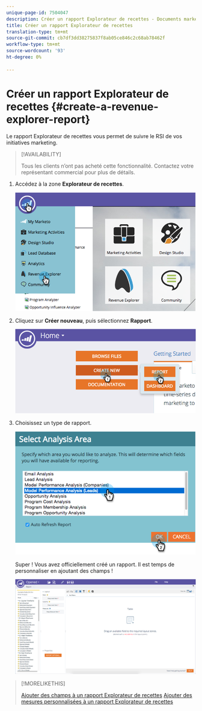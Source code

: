```yaml
---
unique-page-id: 7504047
description: Créer un rapport Explorateur de recettes - Documents marketing - Documentation sur les produits
title: Créer un rapport Explorateur de recettes
translation-type: tm+mt
source-git-commit: cb7df3dd38275837f8ab05ce846c2c68ab78462f
workflow-type: tm+mt
source-wordcount: '93'
ht-degree: 0%

---
```



# Créer un rapport Explorateur de recettes {#create-a-revenue-explorer-report}

Le rapport Explorateur de recettes vous permet de suivre le RSI de vos initiatives marketing.

>[!AVAILABILITY]
>
>Tous les clients n’ont pas acheté cette fonctionnalité. Contactez votre représentant commercial pour plus de détails.

1. Accédez à la zone **Explorateur de recettes**.

   ![](assets/image2015-3-24-13-3a24-3a56.png)

1. Cliquez sur **Créer nouveau**, puis sélectionnez **Rapport**.

   ![](assets/image2015-3-24-13-3a20-3a40.png)

1. Choisissez un type de rapport.

   ![](assets/image2015-3-24-14-3a22-3a32.png)

   Super ! Vous avez officiellement créé un rapport. Il est temps de personnaliser en ajoutant des champs !

   ![](assets/image2015-3-24-13-3a26-3a8.png)

>[!MORELIKETHIS]
>
>[Ajouter des champs à un rapport Explorateur de recettes](/help/marketo/product-docs/reporting/revenue-cycle-analytics/revenue-explorer/adding-fields-to-a-revenue-explorer-report.md)
>[Ajouter des mesures personnalisées à un rapport Explorateur de recettes](/help/marketo/product-docs/reporting/revenue-cycle-analytics/revenue-explorer/adding-custom-measures-to-a-revenue-explorer-report.md)
